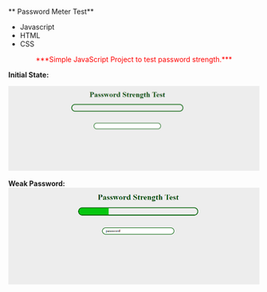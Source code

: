 ** Password Meter Test**
<br />

- Javascript
- HTML
- CSS

<p align="center" style="color: red; font-weight: bold font-size: 30px;"  >
***Simple JavaScript Project to test password strength.***
</p>

**Initial State:**

![Intial Loading page](src/media/1.png)

**Weak Password:**
![Weak Password](src/media/2.png)
